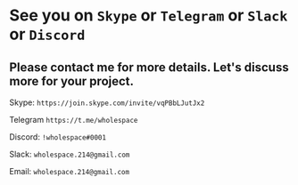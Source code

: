 # See you on `Skype` or `Telegram` or `Slack` or `Discord`

## Please contact me for more details. Let's discuss more for your project.


Skype: `https://join.skype.com/invite/vqPBbLJutJx2`

Telegram `https://t.me/wholespace`

Discord: `!wholespace#0001`

Slack: `wholespace.214@gmail.com`

Email: `wholespace.214@gmail.com`
